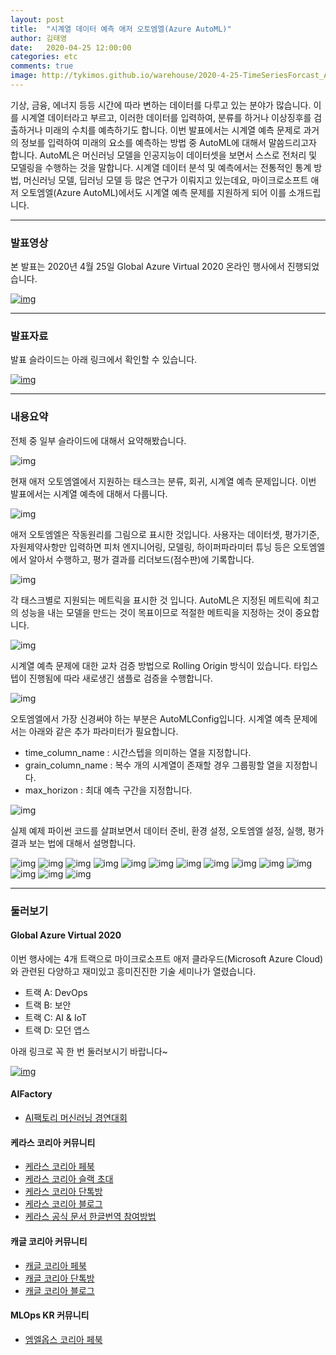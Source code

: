 ```yaml
---
layout: post
title:  "시계열 데이터 예측 애저 오토엠엘(Azure AutoML)"
author: 김태영
date:   2020-04-25 12:00:00
categories: etc
comments: true
image: http://tykimos.github.io/warehouse/2020-4-25-TimeSeriesForcast_Azure_AutoML_title1.png
---
```


기상, 금융, 에너지 등등 시간에 따라 변하는 데이터를 다루고 있는 분야가 많습니다. 이를 시계열 데이터라고 부르고, 이러한 데이터를 입력하여, 분류를 하거나 이상징후를 검출하거나 미래의 수치를 예측하기도 합니다. 이번 발표에서는 시계열 예측 문제로 과거의 정보를 입력하여 미래의 요소를 예측하는 방법 중 AutoML에 대해서 말씀드리고자 합니다. AutoML은 머신러닝 모델을 인공지능이 데이터셋을 보면서 스스로 전처리 및 모델링을 수행하는 것을 말합니다. 시계열 데이터 분석 및 예측에서는 전통적인 통계 방법, 머신러닝 모델, 딥러닝 모델 등 많은 연구가 이뤄지고 있는데요, 마이크로소프트 애저 오토엠엘(Azure AutoML)에서도 시계열 예측 문제를 지원하게 되어 이를 소개드립니다.

---
### 발표영상

본 발표는 2020년 4월 25일 Global Azure Virtual 2020 온라인 행사에서 진행되었습니다.

[![img](http://tykimos.github.io/warehouse/2020-4-25-TimeSeriesForcast_Azure_AutoML_1.png)](https://youtu.be/C-HVF9TkcLQ)

---
### 발표자료

발표 슬라이드는 아래 링크에서 확인할 수 있습니다.

[![img](http://tykimos.github.io/warehouse/2020-4-25-TimeSeriesForcast_Azure_AutoML_title1.png)](https://docs.google.com/presentation/d/1XvdwZpkPoxjVyI3Ld7KOX9yfse2xoeoTFTEg8YmUvDE/edit?usp=sharing)

---
### 내용요약

전체 중 일부 슬라이드에 대해서 요약해봤습니다.

![img](http://tykimos.github.io/warehouse/2020-4-25-TimeSeriesForcast_Azure_AutoML_5.png)

현재 애저 오토엠엘에서 지원하는 태스크는 분류, 회귀, 시계열 예측 문제입니다. 이번 발표에서는 시계열 예측에 대해서 다룹니다.

![img](http://tykimos.github.io/warehouse/2020-4-25-TimeSeriesForcast_Azure_AutoML_6.png)

애저 오토엠엘은 작동원리를 그림으로 표시한 것입니다. 사용자는 데이터셋, 평가기준, 자원제약사항만 입력하면 피처 엔지니어링, 모델링, 하이퍼파라미터 튜닝 등은 오토엠엘에서 알아서 수행하고, 평가 결과를 리더보드(점수판)에 기록합니다.

![img](http://tykimos.github.io/warehouse/2020-4-25-TimeSeriesForcast_Azure_AutoML_10.png)

각 태스크별로 지원되는 메트릭을 표시한 것 입니다. AutoML은 지정된 메트릭에 최고의 성능을 내는 모델을 만드는 것이 목표이므로 적절한 메트릭을 지정하는 것이 중요합니다.

![img](http://tykimos.github.io/warehouse/2020-4-25-TimeSeriesForcast_Azure_AutoML_7.png)

시계열 예측 문제에 대한 교차 검증 방법으로 Rolling Origin 방식이 있습니다. 타입스텝이 진행됨에 따라 새로생긴 샘플로 검증을 수행합니다.

![img](http://tykimos.github.io/warehouse/2020-4-25-TimeSeriesForcast_Azure_AutoML_8.png)

오토엠엘에서 가장 신경써야 하는 부분은 AutoMLConfig입니다. 시계열 예측 문제에서는 아래와 같은 추가 파라미터가 필요합니다.
* time_column_name : 시간스텝을 의미하는 열을 지정합니다.
* grain_column_name : 복수 개의 시계열이 존재할 경우 그룹핑할 열을 지정합니다.
* max_horizon : 최대 예측 구간을 지정합니다.

![img](http://tykimos.github.io/warehouse/2020-4-25-TimeSeriesForcast_Azure_AutoML_9.png)

실제 예제 파이썬 코드를 살펴보면서 데이터 준비, 환경 설정, 오토엠엘 설정, 실행, 평가 결과 보는 법에 대해서 설명합니다.

![img](http://tykimos.github.io/warehouse/2020-4-25-TimeSeriesForcast_Azure_AutoML_11.png)
![img](http://tykimos.github.io/warehouse/2020-4-25-TimeSeriesForcast_Azure_AutoML_12.png)
![img](http://tykimos.github.io/warehouse/2020-4-25-TimeSeriesForcast_Azure_AutoML_13.png)
![img](http://tykimos.github.io/warehouse/2020-4-25-TimeSeriesForcast_Azure_AutoML_14.png)
![img](http://tykimos.github.io/warehouse/2020-4-25-TimeSeriesForcast_Azure_AutoML_15.png)
![img](http://tykimos.github.io/warehouse/2020-4-25-TimeSeriesForcast_Azure_AutoML_16.png)
![img](http://tykimos.github.io/warehouse/2020-4-25-TimeSeriesForcast_Azure_AutoML_17.png)
![img](http://tykimos.github.io/warehouse/2020-4-25-TimeSeriesForcast_Azure_AutoML_18.png)
![img](http://tykimos.github.io/warehouse/2020-4-25-TimeSeriesForcast_Azure_AutoML_19.png)
![img](http://tykimos.github.io/warehouse/2020-4-25-TimeSeriesForcast_Azure_AutoML_20.png)
![img](http://tykimos.github.io/warehouse/2020-4-25-TimeSeriesForcast_Azure_AutoML_21.png)
![img](http://tykimos.github.io/warehouse/2020-4-25-TimeSeriesForcast_Azure_AutoML_22.png)
![img](http://tykimos.github.io/warehouse/2020-4-25-TimeSeriesForcast_Azure_AutoML_23.png)
![img](http://tykimos.github.io/warehouse/2020-4-25-TimeSeriesForcast_Azure_AutoML_24.png)

---
### 둘러보기

#### Global Azure Virtual 2020

이번 행사에는 4개 트랙으로 마이크로소프트 애저 클라우드(Microsoft Azure Cloud)와 관련된 다양하고 재미있고 흥미진진한 기술 세미나가 열렸습니다.

* 트랙 A: DevOps
* 트랙 B: 보안
* 트랙 C: AI & IoT
* 트랙 D: 모던 앱스

아래 링크로 꼭 한 번 둘러보시기 바랍니다~

[![img](http://tykimos.github.io/warehouse/2020-4-25-TimeSeriesForcast_Azure_AutoML_3.png)](https://github.com/krazure/gab2020kr/blob/master/README.md?fbclid=IwAR3VHyVtqVjsKiNi91sod9yDP_PNzQWscAwcfVZVP9LauUuZAV0xTaJTA3A)

#### AIFactory

* [AI팩토리 머신러닝 경연대회](http://aifactory.space)

#### 케라스 코리아 커뮤니티

* [케라스 코리아 페북](https://www.facebook.com/groups/KerasKorea/)
* [케라스 코리아 슬랙 초대](https://join.slack.com/t/keraskorea/shared_invite/enQtNTUzMTUxMzIyMzg4LWQ3YmQ1YTdmNTYxOTAwZTExNmFmOGM3M2QyMjIyNzYwYTY2YTY2ZjBlNDNlZDdmMTU0NGVjYzFkMWYxNzE0ZDA)
* [케라스 코리아 단톡방](https://open.kakao.com/o/g93MSBV)
* [케라스 코리아 블로그](http://keraskorea.github.io)
* [케라스 공식 문서 한글번역 참여방법](https://tykimos.github.io/2019/02/06/Contribution_of_Keras_Document_to_Korean_Translation/)

#### 캐글 코리아 커뮤니티

* [캐글 코리아 페북](https://www.facebook.com/groups/KaggleKoreaOpenGroup/)
* [캐글 코리아 단톡방](https://open.kakao.com/o/gP24T89)
* [캐글 코리아 블로그](https://kaggle-kr.tistory.com/)

#### MLOps KR 커뮤니티

* [엠엘옵스 코리아 페북](https://www.facebook.com/groups/MLOpsKR/)
